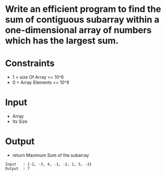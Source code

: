 # Write an efficient program to find the sum of contiguous subarray within a one-dimensional array of numbers which has the largest sum.


# Constraints
-  1 < size Of Array <= 10^6
-  0 < Array Elements <= 10^9

# Input
- Array
- Its Size

# Output
- return Maximum Sum of the subarray

```
Input   : {-2, -3, 4, -1, -2, 1, 5, -3}
Output  : 7 

```
